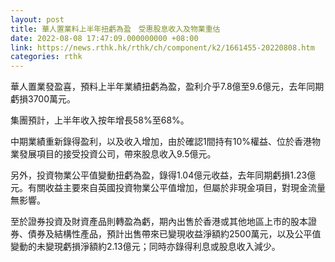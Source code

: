 ```yaml
---
layout: post
title: 華人置業料上半年扭虧為盈　受惠股息收入及物業重估
date: 2022-08-08 17:47:09.000000000 +08:00
link: https://news.rthk.hk/rthk/ch/component/k2/1661455-20220808.htm
categories: rthk
---
```


華人置業發盈喜，預料上半年業績扭虧為盈，盈利介乎7.8億至9.6億元，去年同期虧損3700萬元。

集團預計，上半年收入按年增長58%至68%。

中期業績重新錄得盈利，以及收入增加，由於確認1間持有10%權益、位於香港物業發展項目的接受投資公司，帶來股息收入9.5億元。

另外，投資物業公平值變動扭虧為盈，錄得1.04億元收益，去年同期虧損1.23億元。有關收益主要來自英國投資物業公平值增加，但屬於非現金項目，對現金流量無影響。

至於證券投資及財資產品則轉盈為虧，期內出售於香港或其他地區上市的股本證券、債券及結構性產品，預計出售帶來已變現收益淨額約2500萬元，以及公平值變動的未變現虧損淨額約2.13億元；同時亦錄得利息或股息收入減少。
